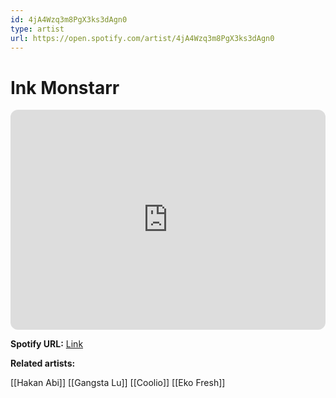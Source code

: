 ```yaml
---
id: 4jA4Wzq3m8PgX3ks3dAgn0
type: artist
url: https://open.spotify.com/artist/4jA4Wzq3m8PgX3ks3dAgn0
---
```

# Ink Monstarr

<iframe style="border-radius:12px" src="https://open.spotify.com/embed/artist/4jA4Wzq3m8PgX3ks3dAgn0" width="100%" height="352" frameBorder="0" allowfullscreen="" allow="autoplay; clipboard-write; encrypted-media; fullscreen; picture-in-picture" loading="lazy"></iframe>

**Spotify URL:** [Link](https://open.spotify.com/artist/4jA4Wzq3m8PgX3ks3dAgn0)

**Related artists:**

[[Hakan Abi]]
[[Gangsta Lu]]
[[Coolio]]
[[Eko Fresh]]
